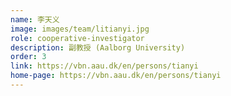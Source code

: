 ```yaml
---
name: 李天义
image: images/team/litianyi.jpg
role: cooperative-investigator
description: 副教授 (Aalborg University)
order: 3
link: https://vbn.aau.dk/en/persons/tianyi
home-page: https://vbn.aau.dk/en/persons/tianyi
---
```



